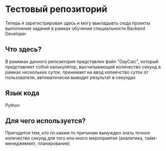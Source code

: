 # Тестовый репозиторий
Теперь я зарегистрирован здесь и могу выкладывть сюда проекты
выполнения заданий в рамках обучения специальности Backend Developer

## Что здесь?
В раммках данного репозитория представлен файл "DayCalc",
который представляет собой калькулятор, высчитывающий количество
секунд в рамках нескольких суток, принимает на ввод колиечство суток
от пользователя, автоматически выводит результат в секундах

## Язык кода
Python

## Для чего используется?
Пригодится тем, кто по каким то причинам вынужден знать точное количество
секунд для того или иного мероприятия (аналитика, тайм-менеджемент, планирование)
